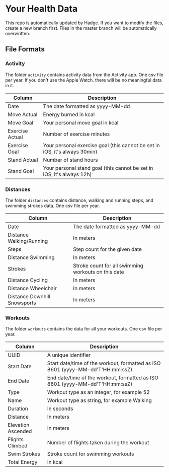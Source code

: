 #  Your Health Data

This repo is automatically updated by Hadge. If you want to modify the files, create a new branch first. Files in the master branch will be automatically overwritten.

## File Formats

### Activity

The folder `activity` contains activity data from the Activity app. One csv file per year. If you don't use the Apple Watch. there will be no meaningful data in it.

| Column | Description |
| --------- | ------------- |
| Date | The date formatted as yyyy-MM-dd |
| Move Actual | Energy burned in kcal |
| Move Goal | Your personal move goal in kcal |
| Exercise Actual | Number of exercise minutes |
| Exercise Goal | Your personal exercise goal (this cannot be set in iOS, it's always 30min) |
| Stand Actual | Number of stand hours |
| Stand Goal |Your personal stand goal (this cannot be set in iOS, it's always 12h) |

### Distances

The folder `distances` contains distance, walking and running steps, and swimming strokes data. One csv file per year.  

| Column | Description |
| --------- | ------------- |
| Date | The date formatted as yyyy-MM-dd |
| Distance Walking/Running | In meters |
| Steps | Step count for the given date |
| Distance Swimming | In meters |
| Strokes | Stroke count for all swimming workouts on this date |
| Distance Cycling | In meters |
| Distance Wheelchair | In meters |
| Distance Downhill Snowsports | In meters |

### Workouts

The folder `workouts` contains the data for all your workouts. One csv file per year.  

| Column | Description |
| --------- | ------------- |
| UUID | A unique identifier |
| Start Date | Start date/time of the workout, formatted as ISO 8601 (yyyy-MM-dd'T'HH:mm:ssZ) |
| End Date | End date/time of the workout, formatted as ISO 8601 (yyyy-MM-dd'T'HH:mm:ssZ) |
| Type | Workout type as an integer, for example 52 |
| Name | Workout type as string, for example Walking |
| Duration | In seconds |
| Distance | In meters |
| Elevation Ascended | In meters |
| Flights Climbed | Number of flights taken during the workout |
| Swim Strokes | Stroke count for swimming workouts |
| Total Energy | In kcal |

